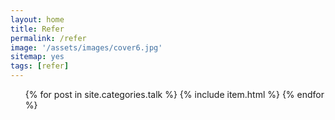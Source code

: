 ```yaml
---
layout: home
title: Refer
permalink: /refer
image: '/assets/images/cover6.jpg'
sitemap: yes
tags: [refer]
---
```


<script>
    $("#menu li").removeClass("active").eq(1).addClass("active");
</script>

<ul id="post-list">
    {% for post in site.categories.talk %}
        {% include item.html %}
    {% endfor %}
</ul>